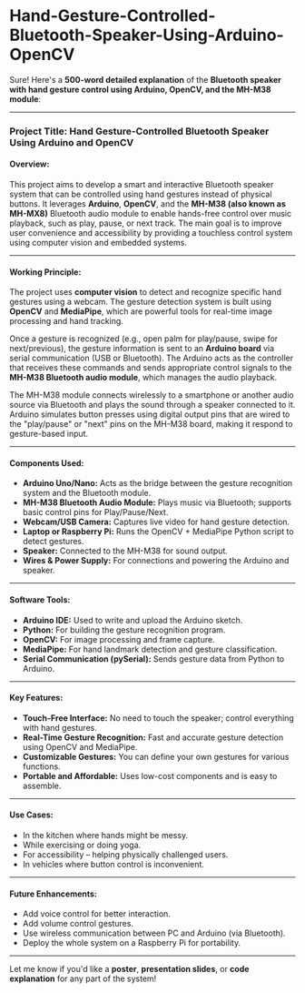 # Hand-Gesture-Controlled-Bluetooth-Speaker-Using-Arduino-OpenCV
Sure! Here's a **500-word detailed explanation** of the **Bluetooth speaker with hand gesture control using Arduino, OpenCV, and the MH-M38 module**:

---

### **Project Title: Hand Gesture-Controlled Bluetooth Speaker Using Arduino and OpenCV**

#### **Overview:**

This project aims to develop a smart and interactive Bluetooth speaker system that can be controlled using hand gestures instead of physical buttons. It leverages **Arduino**, **OpenCV**, and the **MH-M38 (also known as MH-MX8)** Bluetooth audio module to enable hands-free control over music playback, such as play, pause, or next track. The main goal is to improve user convenience and accessibility by providing a touchless control system using computer vision and embedded systems.

---

#### **Working Principle:**

The project uses **computer vision** to detect and recognize specific hand gestures using a webcam. The gesture detection system is built using **OpenCV** and **MediaPipe**, which are powerful tools for real-time image processing and hand tracking.

Once a gesture is recognized (e.g., open palm for play/pause, swipe for next/previous), the gesture information is sent to an **Arduino board** via serial communication (USB or Bluetooth). The Arduino acts as the controller that receives these commands and sends appropriate control signals to the **MH-M38 Bluetooth audio module**, which manages the audio playback.

The MH-M38 module connects wirelessly to a smartphone or another audio source via Bluetooth and plays the sound through a speaker connected to it. Arduino simulates button presses using digital output pins that are wired to the "play/pause" or "next" pins on the MH-M38 board, making it respond to gesture-based input.

---

#### **Components Used:**

- **Arduino Uno/Nano:** Acts as the bridge between the gesture recognition system and the Bluetooth module.
- **MH-M38 Bluetooth Audio Module:** Plays music via Bluetooth; supports basic control pins for Play/Pause/Next.
- **Webcam/USB Camera:** Captures live video for hand gesture detection.
- **Laptop or Raspberry Pi:** Runs the OpenCV + MediaPipe Python script to detect gestures.
- **Speaker:** Connected to the MH-M38 for sound output.
- **Wires & Power Supply:** For connections and powering the Arduino and speaker.

---

#### **Software Tools:**

- **Arduino IDE:** Used to write and upload the Arduino sketch.
- **Python:** For building the gesture recognition program.
- **OpenCV:** For image processing and frame capture.
- **MediaPipe:** For hand landmark detection and gesture classification.
- **Serial Communication (pySerial):** Sends gesture data from Python to Arduino.

---

#### **Key Features:**

- **Touch-Free Interface:** No need to touch the speaker; control everything with hand gestures.
- **Real-Time Gesture Recognition:** Fast and accurate gesture detection using OpenCV and MediaPipe.
- **Customizable Gestures:** You can define your own gestures for various functions.
- **Portable and Affordable:** Uses low-cost components and is easy to assemble.

---

#### **Use Cases:**

- In the kitchen where hands might be messy.
- While exercising or doing yoga.
- For accessibility – helping physically challenged users.
- In vehicles where button control is inconvenient.

---

#### **Future Enhancements:**

- Add voice control for better interaction.
- Add volume control gestures.
- Use wireless communication between PC and Arduino (via Bluetooth).
- Deploy the whole system on a Raspberry Pi for portability.

---

Let me know if you'd like a **poster**, **presentation slides**, or **code explanation** for any part of the system!
